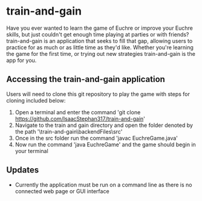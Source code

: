 # train-and-gain
Have you ever wanted to learn the game of Euchre or improve your Euchre skills, but just 
couldn't get enough time playing at parties or with friends? train-and-gain is an application that seeks
to fill that gap, allowing users to practice for as much or as little time as they'd like.
Whether you're learning the game for the first time, or trying out new strategies train-and-gain is the app for you.

## Accessing the train-and-gain application
Users will need to clone this git repository to play the game with steps for cloning included below:
1. Open a terminal and enter the command 'git clone https://github.com/IsaacStephan317/train-and-gain'
2. Navigate to the train and gain directory and open the folder denoted by the path '\train-and-gain\backendFiles\src'
3. Once in the src folder run the command 'javac EuchreGame.java'
4. Now run the command 'java EuchreGame' and the game should begin in your terminal

## Updates
- Currently the application must be run on a command line as there is no connected web page or GUI interface